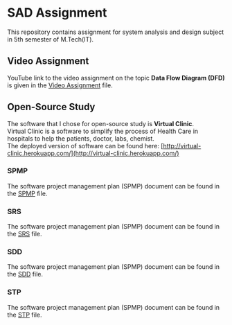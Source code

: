 # SAD Assignment
This repository contains assignment for system analysis and design subject in 5th semester of M.Tech(IT).

## Video Assignment
YouTube link to the video assignment on the topic **Data Flow Diagram (DFD)** is given in the [Video Assignment](VideoAssignment.md) file.

## Open-Source Study
The software that I chose for open-source study is **Virtual Clinic**.    
Virtual Clinic is a software to simplify the process of Health Care in hospitals to help the patients, doctor, labs, chemist.   
The deployed version of software can be found here: [http://virtual-clinic.herokuapp.com/](http://virtual-clinic.herokuapp.com/)     

### SPMP
The software project management plan (SPMP) document can be found in the [SPMP](SPMP.pdf) file. 

### SRS
The software project management plan (SPMP) document can be found in the [SRS](SRS.pdf) file. 

### SDD
The software project management plan (SPMP) document can be found in the [SDD](SDD.pdf) file. 

### STP
The software project management plan (SPMP) document can be found in the [STP](STP.pdf) file. 


